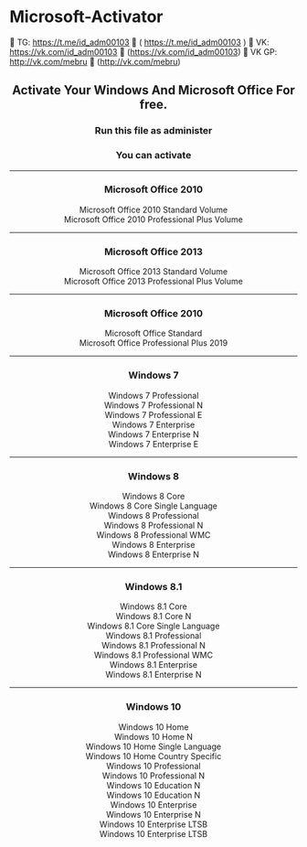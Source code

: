 <h1>Microsoft-Activator</h1>

🍎 TG: https://t.me/id_adm00103 🍎 ( https://t.me/id_adm00103 )
🍏 VK: https://vk.com/id_adm00103 🍏 (https://vk.com/id_adm00103)
🍌 VK GP: http://vk.com/mebru 🍌 (http://vk.com/mebru)

<h2><center> Activate Your Windows 
And Microsoft Office  For free.</center></h2>
<h3><center> Run this file as administer</center></h3>

<center><h3> You can activate</h3></center>
<hr>

<center><h3> Microsoft Office 2010</h3></center>
<center>
Microsoft Office 2010 Standard Volume<br>
Microsoft Office 2010 Professional Plus Volume
</center>
<hr>
<center><h3>Microsoft Office 2013</h3></center>
<center>
Microsoft Office 2013 Standard Volume<br>
Microsoft Office 2013 Professional Plus Volume
</center>
<hr>
<center><h3>Microsoft Office 2010</h3></center>
<center>
Microsoft Office Standard<br> 
Microsoft Office Professional Plus 2019<br>
<center>

<hr>
<center><h3>Windows 7</h3></center>
<center>
Windows 7 Professional<br>
Windows 7 Professional N<br>
Windows 7 Professional E<br>
Windows 7 Enterprise<br>
Windows 7 Enterprise N<br>
Windows 7 Enterprise E<br>
</center>
<hr>
<center><h3>Windows 8</h3></center>
<center>
Windows 8 Core<br>
Windows 8 Core Single Language<br>
Windows 8 Professional<br>
Windows 8 Professional N<br>
Windows 8 Professional WMC<br>
Windows 8 Enterprise<br>
Windows 8 Enterprise N<br>
</center>
<hr>
<center><h3>Windows 8.1</h3></center>
<center>
Windows 8.1 Core<br>
Windows 8.1 Core N<br>
Windows 8.1 Core Single Language<br>
Windows 8.1 Professional<br>
Windows 8.1 Professional N<br>
Windows 8.1 Professional WMC<br>
Windows 8.1 Enterprise<br>
Windows 8.1 Enterprise N<br>
</center>
<hr>
<center><h3>Windows 10</h3></center>
<center>
Windows 10 Home<br>
Windows 10 Home N<br>
Windows 10 Home Single Language<br>
Windows 10 Home Country Specific<br>
Windows 10 Professional<br>
Windows 10 Professional N<br>
Windows 10 Education N<br>
Windows 10 Education N<br>
Windows 10 Enterprise<br>
Windows 10 Enterprise N<br>
Windows 10 Enterprise LTSB<br>
Windows 10 Enterprise LTSB<br>
</center>
